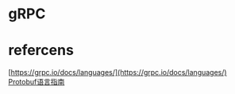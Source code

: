 # gRPC

# refercens
[https://grpc.io/docs/languages/](https://grpc.io/docs/languages/)  
[Protobuf语言指南](https://juejin.cn/post/6844903942170624008)  